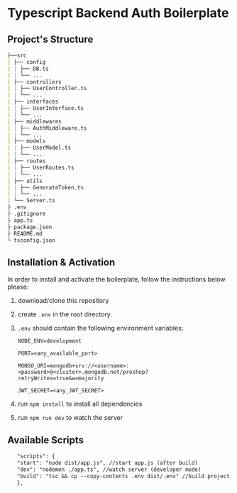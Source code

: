 # Typescript Backend Auth Boilerplate

## Project's Structure

```md
├──src
| ├── config
| | ├── DB.ts
| | └── ...
| ├── controllers
| | ├── UserController.ts
| | └── ...
| ├── interfaces
| | ├── UserInterface.ts
| | └── ...
| ├── middlewares
| | ├── AuthMiddleware.ts
| | └── ...
| ├── models
| | ├── UserModel.ts
| | └── ...
| ├── routes
| | ├── UserRoutes.ts
| | └── ...
| ├── utils
| | ├── GenerateToken.ts
| | └── ...
| └── Server.ts
├ .env
├ .gitignore
├ app.ts
├ package.json
├ README.md
└ tsconfig.json
```

## Installation & Activation

In order to install and activate the boilerplate, follow the instructions below please:

1. download/clone this repository
2. create `.env` in the root directory.
3. `.env` should contain the following environment variables:

   `NODE_ENV=development`

   `PORT=<any_available_port>`

   `MONGO_URI=mongodb+srv://<username>:<password>@<cluster>.mongodb.net/proshop?retryWrites=true&w=majority`

   `JWT_SECRET=<any_JWT_SECRET>`

4. run `npm install` to install all dependencies
5. run `npm run dev` to watch the server

## Available Scripts

```md
   "scripts": {
   "start": "node dist/app.js", //start app.js (after build)
   "dev": "nodemon ./app.ts", //watch server (developer mode)
   "build": "tsc && cp --copy-contents .env dist/.env" //build project to get 'dist/' directory
   },
```
